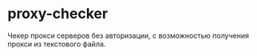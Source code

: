 # proxy-checker
Чекер прокси серверов без авторизации, с возможностью получения прокси из текстового файла.
